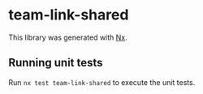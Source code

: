 # team-link-shared

This library was generated with [Nx](https://nx.dev).

## Running unit tests

Run `nx test team-link-shared` to execute the unit tests.
